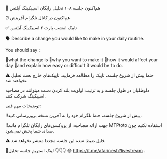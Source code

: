 🔴 هم‌اکنون جلسه ۱۰۸ تحلیل رایگان اسپیکینگ آیلتس

⏰  هم‌اکنون در کانال تلگرام آفرینش

✅ تاپیک امشب پارت ۲ اسپیکینگ آیلتس

🗣️ Describe a change you would like to make in your daily routine.

You should say :

🔹what the change is
🔹why you want to make it
🔹how it would affect your day
🔹and explain how easy or difficult it would be to do.

⚠️ حتما پیش از شروع جلسه، تاپیک را مطالعه فرمایید. تاپیک‌های خارج بحث تحلیل نخواهند شد.

داوطلبان در طول جلسه و به ترتیب اولویت بلند کردن دست میتوانند در مصاحبه اسپیکینگ شرکت کنند.

توضیحات مهم فنی:

‼️پیش از شروع جلسه، حتما تلگرام خود را به آخرین نسخه بروزرسانی کنید.

‼️جهت ارائه مصاحبه، از پروکسی‌های رایگان تلگرام مانند MTPtoto استفاده نکنید چون صدای شما پخش نمی‌شود.

⚠️ فایل ضبط شده این جلسه مجددا منتشر نخواهد شد.

🔻لینک استریم جلسه تحلیل
👇👇👇
😎 https://t.me/afarinesh?livestream
.